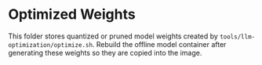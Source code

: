 # Optimized Weights

This folder stores quantized or pruned model weights created by
`tools/llm-optimization/optimize.sh`. Rebuild the offline model container
after generating these weights so they are copied into the image.

